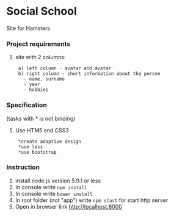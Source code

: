 # Social School

Site for Hamsters

### Project requirements

1. site with 2 columns:

        a) left column - avatar and avatar
        b) right column - short information about the person
          - name, surname
          - year
          - hobbies
          

### Specification

(tasks with * is not binding)

1. Use HTM5 and CSS3 

        *create adaptive design
        *use less
        *use bootstrap
    
### Instruction

1. install node.js version 5.9.1 or less
2. In console write `npm install`
2. In console write `bower install`
3. In root folder (not "app") write `npm start` for start http server
4. Open in browser link [http://localhost:8000](http://localhost:8000)

